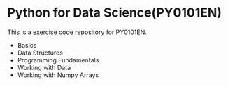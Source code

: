 # Python for Data Science(PY0101EN)

This is a exercise code repository for PY0101EN.

* Basics
* Data Structures
* Programming Fundamentals
* Working with Data
* Working with Numpy Arrays